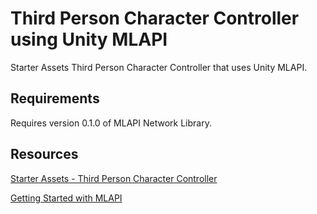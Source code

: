 # Third Person Character Controller using Unity MLAPI

Starter Assets Third Person Character Controller that uses Unity MLAPI.

## Requirements

Requires version 0.1.0 of MLAPI Network Library.

## Resources

[Starter Assets - Third Person Character Controller](https://assetstore.unity.com/packages/essentials/starter-assets-third-person-character-controller-196526)

[Getting Started with MLAPI](https://docs-multiplayer.unity3d.com/docs/0.1.0/getting-started/about)